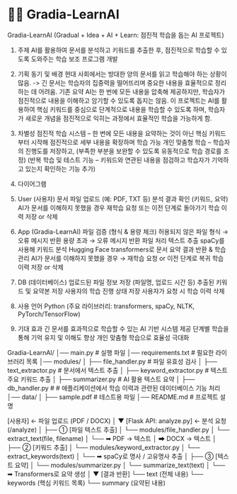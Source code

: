# 📑🤖 Gradia-LearnAI
Gradia-LearnAI (Gradual + Idea + AI + Learn: 점진적 학습을 돕는 AI 프로젝트)

1. 주제
AI를 활용하여 문서를 분석하고 키워드를 추출한 후, 점진적으로 학습할 수 있도록 도와주는 학습 보조 프로그램 개발

2. 기획 동기 및 배경
현대 사회에서는 방대한 양의 문서를 읽고 학습해야 하는 상황이 많음. -> 긴 문서는 학습자의 집중력을 떨어뜨리며 중요한 내용을 효율적으로 정리하는 데 어려움.
기존 요약 AI는 한 번에 모든 내용을 압축해 제공하지만, 학습자가 점진적으로 내용을 이해하고 암기할 수 있도록 돕지는 않음.
이 프로젝트는 AI를 활용하여 핵심 키워드를 중심으로 단계적으로 내용을 학습할 수 있도록 하며, 학습자가 새로운 개념을 점진적으로 익히는 과정에서 효율적인 학습을 가능하게 함.

3. 차별성
점진적 학습 시스템 – 한 번에 모든 내용을 요약하는 것이 아닌 핵심 키워드부터 시작해 점진적으로 세부 내용을 확장하며 학습 가능
개인 맞춤형 학습 – 학습자의 진행도를 저장하고, (부족한 부분을 보완할 수 있도록 유동적으로 학습 경로를 조정)
(반복 학습 및 테스트 기능 – 키워드와 연관된 내용을 점검하고 학습자가 기억하고 있는지 확인하는 기능 추가)

4. 다이어그램
1. User (사용자)
문서 파일 업로드 (예: PDF, TXT 등)
분석 결과 확인 (키워드, 요약)
AI가 문서를 이해하지 못했을 경우 재학습 요청 또는 이전 단계로 돌아가기
학습 이력 저장 or 삭제
2. App (Gradia-LearnAI)
파일 검증 (형식 & 용량 체크)
허용되지 않은 파일 형식 → 오류 메시지 반환
용량 초과 → 오류 메시지 반환
파일 처리
텍스트 추출
spaCy를 사용해 키워드 분석
Hugging Face transformers로 문서 요약
결과 반환 & 학습 관리
AI가 문서를 이해하지 못했을 경우 → 재학습 요청 or 이전 단계로 복귀
학습 이력 저장 or 삭제
3. DB (데이터베이스)
업로드된 파일 정보 저장 (파일명, 업로드 시간 등)
추출된 키워드 및 요약본 저장
사용자의 학습 진행 상태 저장
사용자가 요청 시 학습 이력 삭제
   
6. 사용 언어
Python (주요 라이브러리: transformers, spaCy, NLTK, PyTorch/TensorFlow)

10. 기대 효과
긴 문서를 효과적으로 학습할 수 있는 AI 기반 시스템 제공
단계별 학습을 통해 기억 유지 및 이해도 향상
개인 맞춤형 학습으로 효율성 극대화

Gradia-LearnAI/
│── main.py          # 실행 파일
│── requirements.txt # 필요한 라이브러리 목록
│── modules/
│    ├── file_handler.py  # 파일 유효성 검사
│    ├── text_extractor.py # 문서에서 텍스트 추출
│    ├── keyword_extractor.py # 텍스트 주요 키워드 추출
│    ├── summarizer.py # AI 활용 텍스트 요약
│    ├── db_handler.py # # 애플리케이션에서 학습 이력과 관련된 데이터베이스 기능 처리
│── data/
│    ├── sample.pdf  # 테스트용 파일
│── README.md  # 프로젝트 설명

[사용자] ← 파일 업로드 (PDF / DOCX)
   │
   ▼
[Flask API: analyze.py]  ← 분석 요청 (/analyze)
   │
   ├── ① [파일 텍스트 추출]
   │       └── modules/file_handler.py
   │       └── extract_text(file, filename)
   │       └── ➡ PDF → 텍스트
   │           ➡ DOCX → 텍스트
   │
   ├── ② [키워드 추출]
   │       └── modules/keyword_extractor.py
   │       └── extract_keywords(text)
   │       └── ➡ spaCy로 명사 / 고유명사 추출
   │
   ├── ③ [텍스트 요약]
   │       └── modules/summarizer.py
   │       └── summarize_text(text)
   │       └── ➡ Transformers로 요약 생성
   │
   ▼
[결과 반환]
   └── text (전체 내용)
   └── keywords (핵심 키워드 목록)
   └── summary (요약된 내용)

